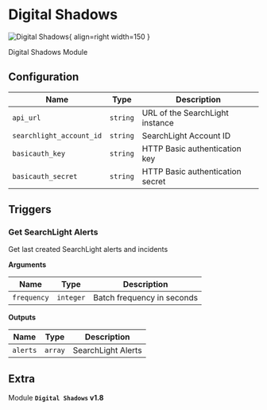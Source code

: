 # Digital Shadows

![Digital Shadows](/assets/playbooks/library/digital-shadows.png){ align=right width=150 }

Digital Shadows Module

## Configuration

| Name      |  Type   |  Description  |
| --------- | ------- | --------------------------- |
| `api_url` | `string` | URL of the SearchLight instance |
| `searchlight_account_id` | `string` | SearchLight Account ID |
| `basicauth_key` | `string` | HTTP Basic authentication key |
| `basicauth_secret` | `string` | HTTP Basic authentication secret |

## Triggers

### Get SearchLight Alerts

Get last created SearchLight alerts and incidents

**Arguments**

| Name      |  Type   |  Description  |
| --------- | ------- | --------------------------- |
| `frequency` | `integer` | Batch frequency in seconds |


**Outputs**

| Name      |  Type   |  Description  |
| --------- | ------- | --------------------------- |
| `alerts` | `array` | SearchLight Alerts |


## Extra

Module **`Digital Shadows` v1.8**